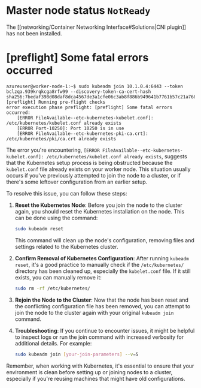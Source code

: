 # Master node status `NotReady`

The [[networking/Container Networking Interface#Solutions|CNI plugin]] has not been installed.


# \[preflight\] Some fatal errors occurred

```
azureuser@worker-node-1:~$ sudo kubeadm join 10.1.0.4:6443 --token bclzqa.939krqkcga8rfw99 --discovery-token-ca-cert-hash sha256:7bedaf398d08daf8dca4567de3a1cfe06c3ab8f886b949641b7761b57c21a768 
[preflight] Running pre-flight checks
error execution phase preflight: [preflight] Some fatal errors occurred:
	[ERROR FileAvailable--etc-kubernetes-kubelet.conf]: /etc/kubernetes/kubelet.conf already exists
	[ERROR Port-10250]: Port 10250 is in use
	[ERROR FileAvailable--etc-kubernetes-pki-ca.crt]: /etc/kubernetes/pki/ca.crt already exists
```

The error you're encountering, `[ERROR FileAvailable--etc-kubernetes-kubelet.conf]: /etc/kubernetes/kubelet.conf already exists`, suggests that the Kubernetes setup process is being obstructed because the `kubelet.conf` file already exists on your worker node. This situation usually occurs if you've previously attempted to join the node to a cluster, or if there's some leftover configuration from an earlier setup.

To resolve this issue, you can follow these steps:

1. **Reset the Kubernetes Node**: Before you join the node to the cluster again, you should reset the Kubernetes installation on the node. This can be done using the command:
   ```bash
   sudo kubeadm reset
   ```
   This command will clean up the node's configuration, removing files and settings related to the Kubernetes cluster.

2. **Confirm Removal of Kubernetes Configuration**: After running `kubeadm reset`, it's a good practice to manually check if the `/etc/kubernetes/` directory has been cleaned up, especially the `kubelet.conf` file. If it still exists, you can manually remove it:
   ```bash
   sudo rm -rf /etc/kubernetes/
   ```

3. **Rejoin the Node to the Cluster**: Now that the node has been reset and the conflicting configuration file has been removed, you can attempt to join the node to the cluster again with your original `kubeadm join` command.

4. **Troubleshooting**: If you continue to encounter issues, it might be helpful to inspect logs or run the join command with increased verbosity for additional details. For example:
   ```bash
   sudo kubeadm join [your-join-parameters] --v=5
   ```

Remember, when working with Kubernetes, it's essential to ensure that your environment is clean before setting up or joining nodes to a cluster, especially if you're reusing machines that might have old configurations.

